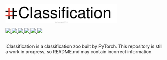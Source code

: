 <p align="left">
  <img src=assets/logo.svg alt="logo" width="70%" />
</p>

<a href="#">
  <img src="https://img.shields.io/badge/python-3.6-f0f0f0"/>
</a>

<a href="#">
  <img src="https://img.shields.io/badge/pytorch-1.6.0-f0f0f0"/>
</a>

<a href="#">
  <img src="https://img.shields.io/badge/cuda-10.2-f0f0f0"/>
</a>

<a href="#">
    <img src="https://img.shields.io/badge/code style- black | flake8 | isort -f0f0f0" />
</a>

<a href="#">
  <img src="https://img.shields.io/badge/lisence-MIT-f0f0f0" />
</a>

<a href= "https://twitter.com/intent/tweet?text=iClassification:%20Classification%20Zoo%20Built%20by%20PyTorch.&url=https://github.com/TaikiInoue/iClassification">
        <img src="https://img.shields.io/twitter/url/https/shields.io.svg?style=social" />
</a>

<br>
<br>

iClassification is a classification zoo built by PyTorch. This repository is still a work in progress, so README.md may contain incorrect information.
